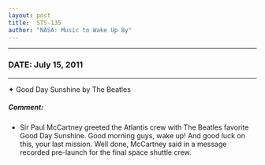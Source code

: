 ```yaml
---
layout: post
title:  STS-135
author: "NASA: Music to Wake Up By"
---
```


----
### DATE: July 15, 2011
----
✦ Good Day Sunshine by The Beatles

##### Comment:
* Sir Paul McCartney greeted the Atlantis crew with The Beatles favorite Good Day Sunshine. Good morning guys, wake up! And good luck on this, your last mission. Well done, McCartney said in a message recorded pre-launch for the final space shuttle crew.
